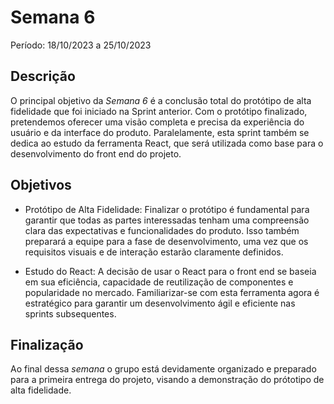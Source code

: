 # Semana 6

Período: 18/10/2023 a 25/10/2023

## Descrição

O principal objetivo da _Semana 6_ é a conclusão total do protótipo de alta fidelidade que foi iniciado na Sprint anterior. Com o protótipo finalizado, pretendemos oferecer uma visão completa e precisa da experiência do usuário e da interface do produto. Paralelamente, esta sprint também se dedica ao estudo da ferramenta React, que será utilizada como base para o desenvolvimento do front end do projeto.

## Objetivos

- Protótipo de Alta Fidelidade: Finalizar o protótipo é fundamental para garantir que todas as partes interessadas tenham uma compreensão clara das expectativas e funcionalidades do produto. Isso também preparará a equipe para a fase de desenvolvimento, uma vez que os requisitos visuais e de interação estarão claramente definidos.

- Estudo do React: A decisão de usar o React para o front end se baseia em sua eficiência, capacidade de reutilização de componentes e popularidade no mercado. Familiarizar-se com esta ferramenta agora é estratégico para garantir um desenvolvimento ágil e eficiente nas sprints subsequentes.

## Finalização

Ao final dessa _semana_ o grupo está devidamente organizado e preparado para a primeira entrega do projeto, visando a demonstração do prótotipo de alta fidelidade.